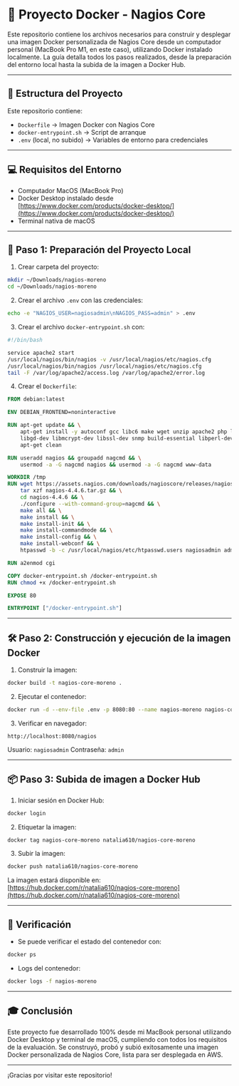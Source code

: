 # 🐳 Proyecto Docker - Nagios Core 
Este repositorio contiene los archivos necesarios para construir y desplegar una imagen Docker personalizada de Nagios Core desde un computador personal (MacBook Pro M1, en este caso), utilizando Docker instalado localmente. 
La guía detalla todos los pasos realizados, desde la preparación del entorno local hasta la subida de la imagen a Docker Hub.

---

## 🧱 Estructura del Proyecto

Este repositorio contiene:

* `Dockerfile` → Imagen Docker con Nagios Core
* `docker-entrypoint.sh` → Script de arranque
* `.env` (local, no subido) → Variables de entorno para credenciales

---

## 💻 Requisitos del Entorno

* Computador MacOS (MacBook Pro)
* Docker Desktop instalado desde [https://www.docker.com/products/docker-desktop/](https://www.docker.com/products/docker-desktop/)
* Terminal nativa de macOS 

---

## 🔧 Paso 1: Preparación del Proyecto Local

1. Crear carpeta del proyecto:

```bash
mkdir ~/Downloads/nagios-moreno
cd ~/Downloads/nagios-moreno
```

2. Crear el archivo `.env` con las credenciales:

```bash
echo -e "NAGIOS_USER=nagiosadmin\nNAGIOS_PASS=admin" > .env
```

3. Crear el archivo `docker-entrypoint.sh` con:

```bash
#!/bin/bash

service apache2 start
/usr/local/nagios/bin/nagios -v /usr/local/nagios/etc/nagios.cfg
/usr/local/nagios/bin/nagios /usr/local/nagios/etc/nagios.cfg
tail -F /var/log/apache2/access.log /var/log/apache2/error.log
```

4. Crear el `Dockerfile`:

```Dockerfile
FROM debian:latest

ENV DEBIAN_FRONTEND=noninteractive

RUN apt-get update && \
    apt-get install -y autoconf gcc libc6 make wget unzip apache2 php libapache2-mod-php \
    libgd-dev libmcrypt-dev libssl-dev snmp build-essential libperl-dev && \
    apt-get clean

RUN useradd nagios && groupadd nagcmd && \
    usermod -a -G nagcmd nagios && usermod -a -G nagcmd www-data

WORKDIR /tmp
RUN wget https://assets.nagios.com/downloads/nagioscore/releases/nagios-4.4.6.tar.gz && \
    tar xzf nagios-4.4.6.tar.gz && \
    cd nagios-4.4.6 && \
    ./configure --with-command-group=nagcmd && \
    make all && \
    make install && \
    make install-init && \
    make install-commandmode && \
    make install-config && \
    make install-webconf && \
    htpasswd -b -c /usr/local/nagios/etc/htpasswd.users nagiosadmin admin

RUN a2enmod cgi

COPY docker-entrypoint.sh /docker-entrypoint.sh
RUN chmod +x /docker-entrypoint.sh

EXPOSE 80

ENTRYPOINT ["/docker-entrypoint.sh"]
```

---

## 🛠️ Paso 2: Construcción y ejecución de la imagen Docker

1. Construir la imagen:

```bash
docker build -t nagios-core-moreno .
```

2. Ejecutar el contenedor:

```bash
docker run -d --env-file .env -p 8080:80 --name nagios-moreno nagios-core-moreno
```

3. Verificar en navegador:

```
http://localhost:8080/nagios
```

Usuario: `nagiosadmin`
Contraseña: `admin`

---

## 📦 Paso 3: Subida de imagen a Docker Hub

1. Iniciar sesión en Docker Hub:

```bash
docker login
```

2. Etiquetar la imagen:

```bash
docker tag nagios-core-moreno natalia610/nagios-core-moreno
```

3. Subir la imagen:

```bash
docker push natalia610/nagios-core-moreno
```

La imagen estará disponible en: [https://hub.docker.com/r/natalia610/nagios-core-moreno](https://hub.docker.com/r/natalia610/nagios-core-moreno)

---

## 🧪 Verificación

* Se puede verificar el estado del contenedor con:

```bash
docker ps
```

* Logs del contenedor:

```bash
docker logs -f nagios-moreno
```

---

## 🎓 Conclusión

Este proyecto fue desarrollado 100% desde mi MacBook personal utilizando Docker Desktop y terminal de macOS, cumpliendo con todos los requisitos de la evaluación. Se construyó, probó y subió exitosamente una imagen Docker personalizada de Nagios Core, lista para ser desplegada en AWS.


---

¡Gracias por visitar este repositorio!

